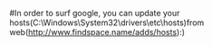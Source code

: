 #In order to surf google, you can update your hosts(C:\Windows\System32\drivers\etc\hosts)from web(http://www.findspace.name/adds/hosts):)
